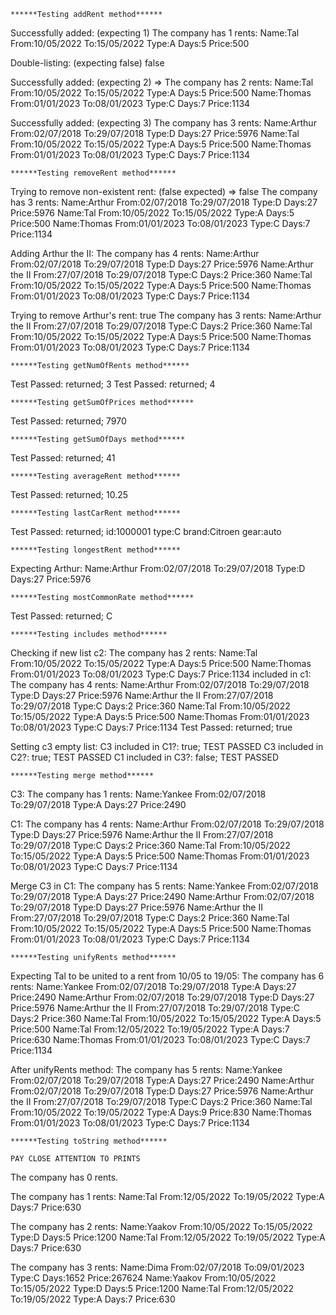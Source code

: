 	******Testing addRent method******
Successfully added: (expecting 1)
The company has 1 rents:
Name:Tal From:10/05/2022 To:15/05/2022 Type:A Days:5 Price:500

Double-listing: (expecting false) false

Successfully added: (expecting 2) =>
The company has 2 rents:
Name:Tal From:10/05/2022 To:15/05/2022 Type:A Days:5 Price:500
Name:Thomas From:01/01/2023 To:08/01/2023 Type:C Days:7 Price:1134

Successfully added: (expecting 3)
The company has 3 rents:
Name:Arthur From:02/07/2018 To:29/07/2018 Type:D Days:27 Price:5976
Name:Tal From:10/05/2022 To:15/05/2022 Type:A Days:5 Price:500
Name:Thomas From:01/01/2023 To:08/01/2023 Type:C Days:7 Price:1134

	******Testing removeRent method******
Trying to remove non-existent rent: (false expected) => false
The company has 3 rents:
Name:Arthur From:02/07/2018 To:29/07/2018 Type:D Days:27 Price:5976
Name:Tal From:10/05/2022 To:15/05/2022 Type:A Days:5 Price:500
Name:Thomas From:01/01/2023 To:08/01/2023 Type:C Days:7 Price:1134

Adding Arthur the II:
The company has 4 rents:
Name:Arthur From:02/07/2018 To:29/07/2018 Type:D Days:27 Price:5976
Name:Arthur the II From:27/07/2018 To:29/07/2018 Type:C Days:2 Price:360
Name:Tal From:10/05/2022 To:15/05/2022 Type:A Days:5 Price:500
Name:Thomas From:01/01/2023 To:08/01/2023 Type:C Days:7 Price:1134

Trying to remove Arthur's rent: true
The company has 3 rents:
Name:Arthur the II From:27/07/2018 To:29/07/2018 Type:C Days:2 Price:360
Name:Tal From:10/05/2022 To:15/05/2022 Type:A Days:5 Price:500
Name:Thomas From:01/01/2023 To:08/01/2023 Type:C Days:7 Price:1134

	******Testing getNumOfRents method******
Test Passed: returned; 3
Test Passed: returned; 4

	******Testing getSumOfPrices method******
Test Passed: returned; 7970

	******Testing getSumOfDays method******
Test Passed: returned; 41

	******Testing averageRent method******
Test Passed: returned; 10.25

	******Testing lastCarRent method******
Test Passed: returned; id:1000001 type:C brand:Citroen gear:auto

	******Testing longestRent method******
Expecting Arthur: Name:Arthur From:02/07/2018 To:29/07/2018 Type:D Days:27 Price:5976

	******Testing mostCommonRate method******
Test Passed: returned; C

	******Testing includes method******
Checking if new list c2:
The company has 2 rents:
Name:Tal From:10/05/2022 To:15/05/2022 Type:A Days:5 Price:500
Name:Thomas From:01/01/2023 To:08/01/2023 Type:C Days:7 Price:1134
	included in c1:
The company has 4 rents:
Name:Arthur From:02/07/2018 To:29/07/2018 Type:D Days:27 Price:5976
Name:Arthur the II From:27/07/2018 To:29/07/2018 Type:C Days:2 Price:360
Name:Tal From:10/05/2022 To:15/05/2022 Type:A Days:5 Price:500
Name:Thomas From:01/01/2023 To:08/01/2023 Type:C Days:7 Price:1134
Test Passed: returned; true

Setting c3 empty list:
C3 included in C1?: true; TEST PASSED
C3 included in C2?: true; TEST PASSED
C1 included in C3?: false; TEST PASSED

	******Testing merge method******
C3:
The company has 1 rents:
Name:Yankee From:02/07/2018 To:29/07/2018 Type:A Days:27 Price:2490

C1:
The company has 4 rents:
Name:Arthur From:02/07/2018 To:29/07/2018 Type:D Days:27 Price:5976
Name:Arthur the II From:27/07/2018 To:29/07/2018 Type:C Days:2 Price:360
Name:Tal From:10/05/2022 To:15/05/2022 Type:A Days:5 Price:500
Name:Thomas From:01/01/2023 To:08/01/2023 Type:C Days:7 Price:1134

Merge C3 in C1:
The company has 5 rents:
Name:Yankee From:02/07/2018 To:29/07/2018 Type:A Days:27 Price:2490
Name:Arthur From:02/07/2018 To:29/07/2018 Type:D Days:27 Price:5976
Name:Arthur the II From:27/07/2018 To:29/07/2018 Type:C Days:2 Price:360
Name:Tal From:10/05/2022 To:15/05/2022 Type:A Days:5 Price:500
Name:Thomas From:01/01/2023 To:08/01/2023 Type:C Days:7 Price:1134

	******Testing unifyRents method******
Expecting Tal to be united to a rent from 10/05 to 19/05:
The company has 6 rents:
Name:Yankee From:02/07/2018 To:29/07/2018 Type:A Days:27 Price:2490
Name:Arthur From:02/07/2018 To:29/07/2018 Type:D Days:27 Price:5976
Name:Arthur the II From:27/07/2018 To:29/07/2018 Type:C Days:2 Price:360
Name:Tal From:10/05/2022 To:15/05/2022 Type:A Days:5 Price:500
Name:Tal From:12/05/2022 To:19/05/2022 Type:A Days:7 Price:630
Name:Thomas From:01/01/2023 To:08/01/2023 Type:C Days:7 Price:1134

After unifyRents method:
The company has 5 rents:
Name:Yankee From:02/07/2018 To:29/07/2018 Type:A Days:27 Price:2490
Name:Arthur From:02/07/2018 To:29/07/2018 Type:D Days:27 Price:5976
Name:Arthur the II From:27/07/2018 To:29/07/2018 Type:C Days:2 Price:360
Name:Tal From:10/05/2022 To:19/05/2022 Type:A Days:9 Price:830
Name:Thomas From:01/01/2023 To:08/01/2023 Type:C Days:7 Price:1134

	******Testing toString method******

	PAY CLOSE ATTENTION TO PRINTS

The company has 0 rents.

The company has 1 rents:
Name:Tal From:12/05/2022 To:19/05/2022 Type:A Days:7 Price:630

The company has 2 rents:
Name:Yaakov From:10/05/2022 To:15/05/2022 Type:D Days:5 Price:1200
Name:Tal From:12/05/2022 To:19/05/2022 Type:A Days:7 Price:630

The company has 3 rents:
Name:Dima From:02/07/2018 To:09/01/2023 Type:C Days:1652 Price:267624
Name:Yaakov From:10/05/2022 To:15/05/2022 Type:D Days:5 Price:1200
Name:Tal From:12/05/2022 To:19/05/2022 Type:A Days:7 Price:630

